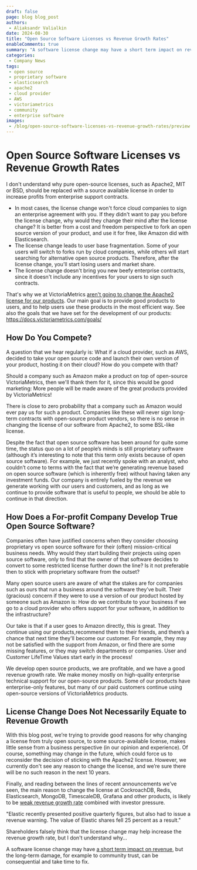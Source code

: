 ```yaml
---
draft: false
page: blog blog_post
authors:
 - Aliaksandr Valialkin
date: 2024-08-30
title: "Open Source Software Licenses vs Revenue Growth Rates"
enableComments: true
summary: "A software license change may have a short term impact on revenue, but the long-term damage can be consequential and take time to fix. Read our CTO’s take on open source software licenses vs revenue growth rates."
categories:
 - Company News
tags:
 - open source
 - proprietary software
 - elasticsearch
 - apache2
 - cloud provider
 - AWS
 - victoriametrics
 - community
 - enterprise software
images:
 - /blog/open-source-software-licenses-vs-revenue-growth-rates/preview.webp
---
```


# Open Source Software Licenses vs Revenue Growth Rates

I don't understand why pure open-source licenses, such as Apache2, MIT or BSD, should be replaced with a source available license in order to increase profits from enterprise support contracts.

- In most cases, the license change won't force cloud companies to sign an enterprise agreement with you. If they didn't want to pay you before the license change, why would they change their mind after the license change? It is better from a cost and freedom perspective to fork an open source version of your product, and use it for free, like Amazon did with Elasticsearch.
- The license change leads to user base fragmentation. Some of your users will switch to forks run by cloud companies, while others will start searching for alternative open source products. Therefore, after the license change, you’ll start losing users and market share.
- The license change doesn't bring you new beefy enterprise contracts, since it doesn't include any incentives for your users to sign such contracts.

That's why we at VictoriaMetrics [aren't going to change the Apache2 license for our products](https://victoriametrics.com/blog/bsl-is-short-term-fix-why-we-choose-open-source/). Our main goal is to provide good products to users, and to help users use these products in the most efficient way. See also the goals that we have set for the development of our products: https://docs.victoriametrics.com/goals/

## How Do You Compete? 

A question that we hear regularly is: What if a cloud provider, such as AWS, decided to take your open source code and launch their own version of your product, hosting it on their cloud? How do you compete with that?

Should a company such as Amazon make a product on top of open-source VictoriaMetrics, then we'll thank them for it, since this would be good marketing: More people will be made aware of the great products provided by VictoriaMetrics!

There is close to zero probability that a company such as Amazon would ever pay us for such a product. Companies like these will never sign long-term contracts with open-source product vendors, so there is no sense in changing the license of our software from Apache2, to some BSL-like license.

Despite the fact that open source software has been around for quite some time, the status quo on a lot of people’s minds is still proprietary software (although it’s interesting to note that this term only exists because of open source software). For example, we just recently spoke with an analyst, who couldn’t come to terms with the fact that we’re generating revenue based on open source software (which is inherently free) without having taken any investment funds. Our company is entirely fueled by the revenue we generate working with our users and customers, and as long as we continue to provide software that is useful to people, we should be able to continue in that direction.

## How Does a For-profit Company Develop True Open Source Software?

Companies often have justified concerns when they consider choosing proprietary vs open source software for their (often) mission-critical business needs. Why would they start building their projects using open source software, only to find that the owner of that software decides to convert to some restricted  license further down the line? Is it not preferable then to stick with proprietary software from the outset?

Many open source users are aware of what the stakes are for companies such as ours that run a business around the software they’ve built. Their (gracious) concern if they were to use a version of our product hosted by someone such as Amazon is: How do we contribute to your business if we go to a cloud provider who offers support for your software, in addition to the infrastructure?

Our take is that if a user goes to Amazon directly, this is great. They continue using our products,recommend them to their friends, and there’s a chance that next time they'll become our customer. For example, they may not be satisfied with the support from Amazon, or find there are some missing features, or they may switch departments or companies. User and Customer LifeTime Values start early in the process!

We develop open source products, we are profitable, and we have a good revenue growth rate. We make money mostly on high-quality enterprise technical support for our open-source products. Some of our products have enterprise-only features, but many of our paid customers continue using open-source versions of VictoriaMetrics products.

## License Change Does Not Necessarily Equate to Revenue Growth

With this blog post, we’re trying to provide good reasons for why changing a license from truly open source, to some source-available license, makes little sense from a business perspective (in our opinion and experience). Of course, something may change in the future, which could force us to reconsider the decision of sticking with the Apache2 license. However, we currently don't see any reason to change the license, and we’re sure there will be no such reason in the next 10 years.

Finally, and reading between the lines of recent announcements we’ve seen, the main reason to change the license at CockroachDB, Redis, Elasticsearch, MongoDB, TimescaleDB, Grafana and other products, is likely to be [weak revenue growth rate](https://www.techzine.eu/news/analytics/123922/elastic-stocks-take-25-percent-hit-despite-positive-quarter/) combined with investor pressure. 

"Elastic recently presented positive quarterly figures, but also had to issue a revenue warning. The value of Elastic shares fell 25 percent as a result."

Shareholders falsely think that the license change may help increase the revenue growth rate, but I don't understand why…

A software license change may have [a short term impact on revenue](https://victoriametrics.com/blog/bsl-is-short-term-fix-why-we-choose-open-source/), but the long-term damage, for example to community trust, can be consequential and take time to fix.
